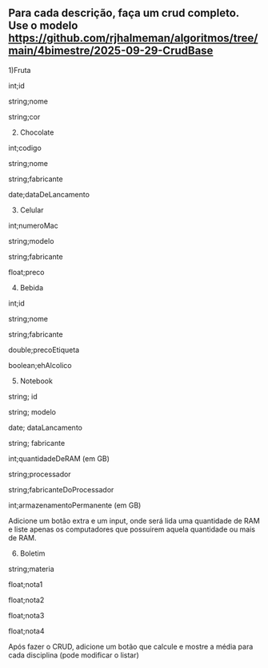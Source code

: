 ## Para cada descrição, faça um crud completo. Use o modelo https://github.com/rjhalmeman/algoritmos/tree/main/4bimestre/2025-09-29-CrudBase


1)Fruta

int;id

string;nome

string;cor


2) Chocolate

int;codigo

string;nome

string;fabricante

date;dataDeLancamento

3) Celular

int;numeroMac

string;modelo

string;fabricante

float;preco


4) Bebida

int;id

string;nome

string;fabricante

double;precoEtiqueta

boolean;ehAlcolico


5) Notebook

string; id

string; modelo

date; dataLancamento

string; fabricante

int;quantidadeDeRAM (em GB)

string;processador

string;fabricanteDoProcessador

int;armazenamentoPermanente (em GB)

Adicione um botão extra e um input, onde será lida uma quantidade de RAM e liste apenas os computadores que possuirem aquela quantidade ou mais de RAM.

6) Boletim

string;materia

float;nota1

float;nota2

float;nota3

float;nota4

Após fazer o CRUD, adicione um botão que calcule e mostre a média para cada disciplina (pode modificar o listar)